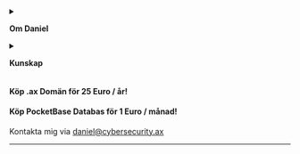 <details>
<summary>
  
<b>Om Daniel</b>

</summary>

- Gillar allt relaterat med IT och lära om IT.
- Pluggar konstant.
- Vill jobba med IT.
- Drömmer att skriva böcker när jag är gammal.

---

</details>

<details>
<summary>
  
<b>Kunskap</b>
  
  </summary>

_() -> inte riktit bäst men klarar, ! -> kan riktigt bra, * -> på gång just nu_

- Compiled språk: C, Rust*
- Interpreted språk: Python, JavaScript!, TypeScript, (Bash), Java*, PHP
- Ramvärk: Vue.js, Nuxt.js, HUGO!, Django, FastAPI, HTMX, (Svelte), (Larvel)
- DB: SQLite!, PostgreSQL, MariaDB, (MongoDB) 
- OS: Linux!, Windows, (Mac)
- Verktyg: Git, Excel, WordPress!, Cloudflare!, Nginx, Docker, Obsidian, DaVinci Resolve, Lightroom, Affinity

---

</details>


#### Köp .ax Domän för 25 Euro / år!

#### Köp PocketBase Databas för 1 Euro / månad!

Kontakta mig via daniel@cybersecurity.ax

---
